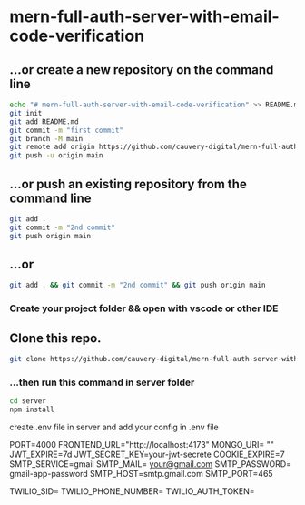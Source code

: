 # mern-full-auth-server-with-email-code-verification

## …or create a new repository on the command line

```bash
echo "# mern-full-auth-server-with-email-code-verification" >> README.md
git init
git add README.md
git commit -m "first commit"
git branch -M main
git remote add origin https://github.com/cauvery-digital/mern-full-auth-server-with-email-code-verification.git
git push -u origin main
```

## …or push an existing repository from the command line

```bash
git add .
git commit -m "2nd commit"
git push origin main
```


## …or

```bash
git add . && git commit -m "2nd commit" && git push origin main
```

### Create your project folder && open with vscode or other IDE

## Clone this repo.

```bash
git clone https://github.com/cauvery-digital/mern-full-auth-server-with-email-code-verification.git
```

### ...then run this command in server folder
```bash
cd server
npm install
```

create .env file in server and add your config in .env file

PORT=4000
FRONTEND_URL="http://localhost:4173"
MONGO_URI= ""
JWT_EXPIRE=7d
JWT_SECRET_KEY=your-jwt-secrete
COOKIE_EXPIRE=7
SMTP_SERVICE=gmail
SMTP_MAIL= your@gmail.com
SMTP_PASSWORD= gmail-app-password
SMTP_HOST=smtp.gmail.com
SMTP_PORT=465

TWILIO_SID= 
TWILIO_PHONE_NUMBER= 
TWILIO_AUTH_TOKEN= 